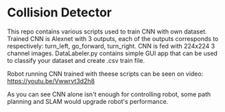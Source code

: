 # Collision Detector

This repo contains various scripts used to train CNN with own dataset. Trained CNN is Alexnet with 3 outputs, each of the outputs corresponds
to respectively: turn_left, go_forward, turn_right. CNN is fed with 224x224 3 channel images.
DataLabeler.py contains simple GUI app that can be used to classify your dataset and create .csv train file.


Robot running CNN trained with theese scripts can be seen on video: https://youtu.be/Vwwrvt3d2h8

As you can see CNN alone isn't enough for controlling robot, some path planning and SLAM would upgrade robot's performance.